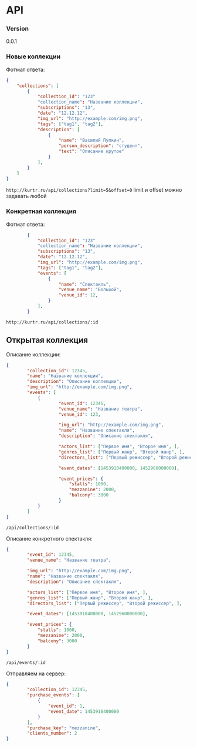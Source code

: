 # API

### Version
0.0.1

### Новые коллекции

Фотмат ответа:
```json
{
	"collections": [
		{
			"collection_id": "123"	
			"collection_name": "Название коллекции",
			"subscriptions": "13",
			"date": "12.12.12",
			"img_url": "http://example.com/img.png",
			"tags": ["tag1", "tag2"],
			"description": [
				{
					"name": "Василий Пупкин",
					"person_description": "студент",
					"text": "Описание крутое"
				}
			],
		}
	]
}
```

`http://kurtr.ru/api/collections?limit=5&offset=0`
limit и offset можно задавать любой

### Конкретная коллекция

Фотмат ответа:
```json
		{
			"collection_id": "123"	
			"collection_name": "Название коллекции",
			"subscriptions": "13",
			"date": "12.12.12",
			"img_url": "http://example.com/img.png",
			"tags": ["tag1", "tag2"],
			"events": [
				{
					"name": "Спектакль",
					"venue_name": "Большой",
					"venue_id": 12,
				}
			],
		}
```
`http://kurtr.ru/api/collections/:id`

## Открытая коллекция

Описание коллекции:
```json
{
		"collection_id": 12345,
		"name": "Название коллекции",
		"description": "Описание коллекции",
		"img_url": "http://example.com/img.png",
		"events": [
			{
					"event_id": 12345,
					"venue_name": "Название театра",
					"venue_id": 123,

					"img_url": "http://example.com/img.png",
					"name": "Название спектакля",
					"description": "Описание спектакля",

					"actors_list": ["Первое имя", "Второе имя", ],
					"genres_list": ["Первый жанр", "Второй жанр", ],
					"directors_list": ["Первый режиссер", "Второй режиссер", ],

					"event_dates": [1453910400000, 1452960000000],

					"event_prices": {
						"stalls": 1000,
						"mezzanine": 2000,
						"balcony": 3000
					}
			}
		]
}
```

`/api/collections/:id`

Описание конкретного спектакля:
```json
{
		"event_id": 12345,
		"venue_name": "Название театра",

		"img_url": "http://example.com/img.png",
		"name": "Название спектакля",
		"description": "Описание спектакля",

		"actors_list": ["Первое имя", "Второе имя", ],
		"genres_list": ["Первый жанр", "Второй жанр", ],
		"directors_list": ["Первый режиссер", "Второй режиссер", ],

		"event_dates": [1453910400000, 1452960000000],

		"event_prices": {
			"stalls": 1000,
			"mezzanine": 2000,
			"balcony": 3000
		}
}
```

`/api/events/:id`

Отправляем на сервер:
```json
{
		"collection_id": 12345,
		"purchase_events": [
			{
				"event_id": 1,
				"event_date": 1453910400000
			}
		],
		"purchase_key": "mezzanine",
		"clients_number": 2
}
```
